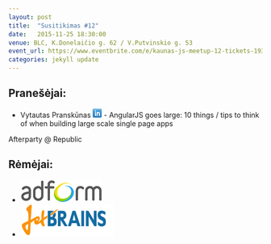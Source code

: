 ```yaml
---
layout: post
title:  "Susitikimas #12"
date:   2015-11-25 18:30:00
venue: BLC, K.Donelaičio g. 62 / V.Putvinskio g. 53
event_url: https://www.eventbrite.com/e/kaunas-js-meetup-12-tickets-19347703502
categories: jekyll update
---
```

## Pranešėjai:
  * Vytautas Pranskūnas [![LinkedIn](img/icon-linkedin.png)](https://lt.linkedin.com/pub/vytautas-pransk%C5%ABnas/8/3b7/51) - AngularJS goes large: 10 things / tips to think of when building large scale single page apps
 
  Afterparty @ Republic

## Rėmėjai:

  * [![Adform](img/adform-logo.jpg)](http://www.adform.com)
  * [![JetBrains](img/jetbrains-logo.png)](https://www.jetbrains.com/)
